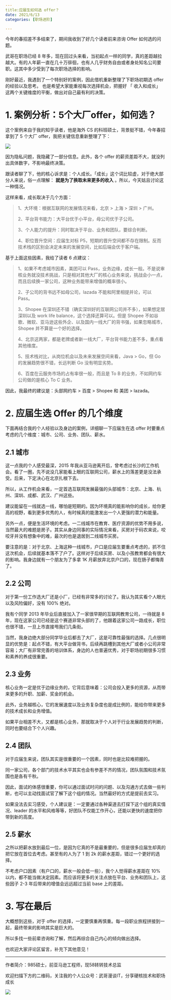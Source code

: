 ```yaml
---
title:应届生如何选 offer？
date: 2021/6/13 
categories: [职场进阶]

---
```


今年的春招差不多结束了，期间我收到了好几个读者前来咨询 Offer 如何选的问题。

武哥在职场已经 8 年多，现在回过头来看，当初起点一样的同学，真的差距越拉越大。有的人年薪一直在几十万徘徊，也有人几乎财务自由或者身处知名公司要职。这其中多少受到了每次职场选择的影响。

刚好最近，我遇到了一个特别好的案例，因此借机重新整理了下职场初期选 offer 的经验以及思考。 也是希望大家能重视每次选择机会，把握好 「 收入和成长」 这两个关键维度的平衡，做出对自己最有利的决策。

# 1\. 案例分析：5个大厂offer，如何选？  

这个案例来自于我的知乎读者，他是海外 CS 的科班硕士，背景挺不错，今年春招拿到了 5 个大厂 offer，我把关键信息重新整理了下：

![](https://oscimg.oschina.net/oscnet/569d1f59-694e-493a-afae-295e36d1449a.png)

因为隐私问题，我隐藏了一部分信息。此外，各个 offer 的薪资差距不大，就没列出具体数字，不影响最终决策。  

跟读者聊了下，他的核心诉求是：个人成长。「成长」这个词比较虚，对于绝大部分人来说，俗一点理解： **就是为了换取未来更多的收入** 。所以，今天姑且讨论这一种情况。

这样来看，成长取决于几个方面：

> 1、大环境：根据互联网的发展情况来看，北京 > 上海 > 深圳 > 广州。
>
> 2、平台背书能力：大平台优于小平台，母公司优于子公司。
>
> 3、个人能力的提升：同时取决于平台、业务和团队，要综合判断。
>
> 4、职位晋升空间：应届生对标 P5，短期的晋升空间都不存在限制。反而技术栈的区别会决定未来的发展空间，比如后端会优于客户端。

基于上面这些因素，我给了读者 6 点建议：

> 1、如果不考虑城市因素，美团可以 Pass，业务边缘，成长一般。不是说审核业务就没技术挑战，只是相对其他大厂的核心业务来说，挑战会小一点，而且后续换一家公司，这种业务能带来增值的概率很小。
>
> 2、子公司的背书远不如母公司，lazada 不能和阿里相提并论，可以 Pass。
>
> 3、Shopee 在深圳还不错（确实深圳好的互联网公司并不多），如果想定居深圳以及 work life balance，这个选择还算可以。但是 Shopee 不如谷歌、微软、亚马逊这些外企、以及国内一线大厂的背书强，如果忽略城市，Shopee 并不算是一个好的选择。
>
> 4、北京这两家，都是老牌或者新一线大厂，平台背书能力差不多，重点看其他维度。
>
> 5、技术栈对比，从岗位机会以及未来发展空间来看，Java > Go，但 Go 的发展趋势很不错，长远判断 Go 没有明显劣势。
>
> 6、百度在云服务市场的占有率很一般，而且是 To B 的业务，不如网约车公司做的是核心 To C 业务。

因此，我最终的建议是：头部网约车 > 百度 \> Shopee 和 美团 > lazada。 

# 2\. 应届生选 Offer 的几个维度  

下面再结合我的个人经验以及身边的案例，详细聊一下应届生在选 offer 时要重点考虑的几个维度：城市、公司、业务、团队、薪水。

## 2.1 城市

这一点我的个人感受最深，2015 年我从亚马逊离开后，曾考虑过长沙的工作机会。看了一圈，先不说没几家能看上眼的互联网公司，薪水上的落差更是没法承受。后来，下定决心在北京扎根下去。

所以，从工作机会来看，一定首选互联网发展最强的头部城市：北京、上海、杭州、深圳、成都、武汉、广州这些。

建议能留在一线就选一线，哪怕是短期的。因为环境真的能影响你的成长，给你更高的视野，看到更多优秀的人，有时候真的能激发出一个人更强的潜力和能量。

另外一点，便是生活环境的考虑。一二线城市在教育、医疗资源的优势不用多说，当然最大的难题是房子。其实从身边同事的实际情况来看，买房对于码农来说，咬咬牙并没有想象中的难，最次的也是退居到二线城市买房。  

要注意的是：对于北京、上海这种一线城市，户口是应届生要重点考虑的，抓不住这次机会，后续就基本落不了户了。这样对于后续买房、以及小孩教育都会有很大的影响。我身边就有一个朋友为了多拿 1K 月薪放弃北京户口的，现在肠子都悔青了。

## 2.2 公司

对于第一份工作选大厂还是小厂，已经有非常多的讨论了。我认为其实看个人眼光以及风险偏好，没有 100% 绝对。

我有个同学 2013 年毕业后直接加入了一家很早期的互联网教育公司，一待就是 8 年，现在这家公司已经是这个赛道非常头部的了，他跟着这家公司一路成长，职位也很不错，一旦上市直接甩我们几条街。

当然，我身边绝大部分同学毕业后都去了大厂，这是可靠性最强的选择。几点很明显的优势是：起点不错，有大平台做背书，后续再跳槽到其他大厂或者小公司非常容易；大厂有非常完善的培训体系，身边的人也普遍优秀，对于职场初期很多习惯和素养的养成很重要。

## 2.3 业务

核心业务一定是优于边缘业务的，它背后意味着：公司会投入更多的资源，从而带来更多的升职、加薪、奖金的机会。

此外，业务越核心，它的发展速度以及业务复杂度也是成比例的，能给你带来更多的技术成长和业务增值。

如果平台相差不大，又都是核心业务，那就取决于个人对于行业发展趋势的判断，同时也要结合下个人兴趣。

## 2.4 团队

对于应届生来说，团队其实是很重要的一个因素，同时也是比较难把握的。

同一家公司，各个部门的技术水平其实也会有参差不齐的情况，团队氛围和技术氛围也是各有千秋。

因此，面试的体感很重要，你可以通过面试时问的问题、以及沟通方式去做一些判断，也可以主动找面试官了解下这个组的情况。当然最好的方式是提前去实习。

如果没法去实习感受，个人建议是：一定要通过各种渠道去打探下这个组的真实情况、leader 的水平和风格等等，好团队不仅能工作开心，还能以更快的速度把你带到新的高度。

## 2.5 薪水

之所以把薪水放到最后一位，是因为它真的不是最重要的，但是很多应届生却真的把它放在首位去考虑。甚至有的人为了 1 到 2k 的薪水差距，错过一个更好的选择。

不考虑户口因素（有户口的，薪水一般会低一些），我个人觉得薪水差距在 10% 以内，都不能当做决定因素。而应该将更多的关注点放在平台、业务和团队上，这些因子 2-3 年后带来的增值会远远超过当前 base 上的差距。

# 3\. 写在最后  

大概想到这些，对于 offer 的选择，一定要慎重再慎重。每一段职业旅程拼接到一起，最终带来的影响其实是巨大的。

所以多找一些前辈咨询和了解，然后再综合自己内心的倾向做出选择。

也欢迎大家评论区留言，补充下其他意见！



---

作者简介：985硕士，前亚马逊工程师，现58转转技术总监

欢迎扫描下方的二维码，关注我的个人公众号：武哥漫谈IT，分享硬核技术和职场成长

![](https://img-blog.csdnimg.cn/20201107215432925.jpg)